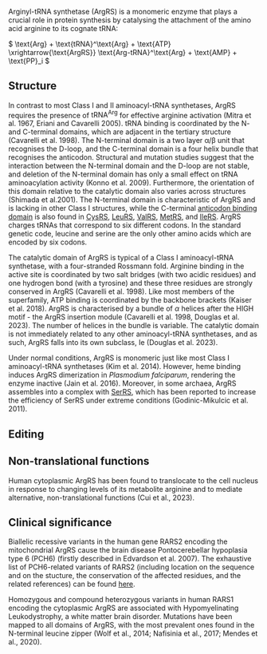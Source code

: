 
Arginyl-tRNA synthetase (ArgRS) is a monomeric enzyme that plays a crucial role in protein synthesis by catalysing the attachment of the amino acid arginine to its cognate tRNA:



$ \text{Arg} + \text{tRNA}^\text{Arg} + \text{ATP} \xrightarrow{\text{ArgRS}} \text{Arg-tRNA}^\text{Arg} + \text{AMP} + \text{PP}_i  $


## Structure


In contrast to most Class I and II aminoacyl-tRNA synthetases, ArgRS requires the presence of $\text{tRNA}^\text{Arg}$ for effective arginine activation (Mitra et al. 1967, Eriani and Cavarelli 2005).
tRNA binding is coordinated by the N- and C-terminal domains, which are adjacent in the tertiary structure (Cavarelli et al. 1998). 
The N-terminal domain is a two layer &alpha;/&beta; unit that recognises the D-loop, and the C-terminal domain is a four helix bundle that recognises the anticodon. 
Structural and mutation studies suggest that the interaction between the N-terminal domain and the D-loop are not stable, and deletion of the N-terminal domain has only a small effect on tRNA aminoacylation activity (Konno et al. 2009).
 Furthermore,  the orientation of this domain relative to the catalytic domain also varies across structures (Shimada et al.2001). 
The N-terminal domain is characteristic of ArgRS and is lacking in other Class I structures, while the C-terminal [anticodon binding domain](/superfamily/class1/Anticodon_binding_domain_CRIMVL) is also found in
[CysRS](/class1/cys), [LeuRS](/class1/leu1), [ValRS](/class1/val), [MetRS](/class1/met), and [IleRS](/class1/ile).
ArgRS charges tRNAs that correspond to six different codons. In the standard genetic code, leucine and serine are the only other amino acids which are encoded by six codons.




The catalytic domain of ArgRS is typical of a Class I aminoacyl-tRNA synthetase, with a four-stranded Rossmann fold.  Arginine binding in the active site is coordinated by two salt bridges (with two acidic residues) and one hydrogen bond (with a tyrosine) and these three residues are strongly conserved in ArgRS (Cavarelli et al. 1998). Like most members of the superfamily, ATP binding is coordinated by the backbone brackets (Kaiser et al. 2018). ArgRS is characterised by a bundle of $\alpha$ helices after the HIGH motif - the ArgRS insertion module (Cavarelli et al. 1998, Douglas et al. 2023). The number of helices in the bundle is variable. 
The catalytic domain is not immediately related to any other aminoacyl-tRNA synthetases, and as such, ArgRS falls into its own subclass, Ie (Douglas et al. 2023). 





Under normal conditions, ArgRS is monomeric just like most Class I aminoacyl-tRNA synthetases (Kim et al. 2014).
However, heme binding induces ArgRS dimerization in *Plasmodium falciparum*, rendering the enzyme inactive (Jain et al. 2016).
Moreover, in some archaea, ArgRS assembles into a complex with [SerRS](/class2/ser1), which has been reported to increase the efficiency of SerRS under extreme conditions (Godinic-Mikulcic et al. 2011). 



## Editing




## Non-translational functions
Human cytoplasmic ArgRS has been found to translocate to the cell nucleus in response to changing levels of its metabolite arginine and to mediate alternative, non-translational functions (Cui et al., 2023). 


## Clinical significance

Biallelic recessive variants in the human gene RARS2 encoding the mitochondrial ArgRS cause the brain disease Pontocerebellar hypoplasia type 6 (PCH6) (firstly described in Edvardson et al. 2007). The exhaustive list of PCH6-related variants of RARS2 (including location on the sequence and on the stucture, the conservation of the affected residues, and the related references) can be found [here](http://misynpat.org/misynpat/PageMaker.rvt?name=RARS2).

Homozygous and compound heterozygous variants in human RARS1 encoding the cytoplasmic ArgRS are associated with Hypomyelinating Leukodystrophy, a white matter brain disorder. Mutations have been mapped to all domains of ArgRS, with the most prevalent ones found in the N-terminal leucine zipper (Wolf et al., 2014; Nafisinia et al., 2017; Mendes et al., 2020).   

